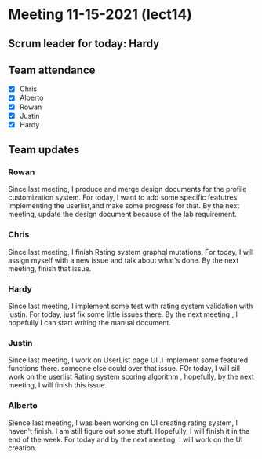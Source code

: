 # Meeting 11-15-2021 (lect14)

## Scrum leader for today: Hardy

## Team attendance

- [x] Chris
- [x] Alberto
- [x] Rowan
- [x] Justin
- [x] Hardy

## Team updates

### Rowan

Since last meeting, I produce and merge design documents for the profile customization system. For today, I want to add some specific feafutres. implementing the userlist,and make some progress for that. By the next meeting, update the design document because of the lab requirement.

### Chris

Since last meeting, I finish Rating system graphql mutations. For today, I will assign myself with a new issue and talk about what's done. By the next meeting, finish that issue.

### Hardy

Since last meeting, I implement some test with rating system validation with justin. For today, just fix some little issues there. By the next meeting , I hopefully I can start writing the manual document.

### Justin

Since last meeting, I work on UserList page UI  .I implement some featured functions there.
someone else could over that issue. FOr today, I will sill work on the userlist Rating system scoring algorithm , hopefully, by the next meeting, I will finish this issue.

### Alberto

Sience last meeting, I was been working on UI creating rating system, I haven't finish. I am still figure out some stuff. Hopefully, I will finish it in the end of the week. For today and by the next meeting, I will work on the UI creation.
